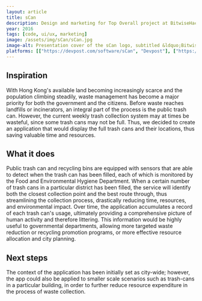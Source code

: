 ```yaml
---
layout: article
title: sCan
description: Design and marketing for Top Overall project at BitwiseHacks 2016.
year: 2016
tags: [code, ui/ux, marketing]
image: /assets/img/sCan/sCan.jpg
image-alt: Presentation cover of the sCan logo, subtitled &ldquo;BitwiseHacks 2016&rdquo;
platforms: [["https://devpost.com/software/sCan", "Devpost"], ["https://speakerdeck.com/player/716f25367ddb4460a04a7f84a831f9fc", "Speaker Deck"], ["https://github.com/BitwiseHacks-CIS-2016", "GitHub"]]
---
```


## Inspiration

With Hong Kong's available land becoming increasingly scarce and the population climbing steadily, waste management has become a major priority for both the government and the citizens. Before waste reaches landfills or incinerators, an integral part of the process is the public trash can. However, the current weekly trash collection system may at times be wasteful, since some trash cans may not be full. Thus, we decided to create an application that would display the full trash cans and their locations, thus saving valuable time and resources.

## What it does

Public trash can and recycling bins are equipped with sensors that are able to detect when the trash can has been filled, each of which is monitored by the Food and Environmental Hygiene Department. When a certain number of trash cans in a particular district has been filled, the service will identify both the closest collection point and the best route through, thus streamlining the collection process, drastically reducing time, resources, and environmental impact. Over time, the application accumulates a record of each trash can's usage, ultimately providing a comprehensive picture of human activity and therefore littering. This information would be highly useful to governmental departments, allowing more targeted waste reduction or recycling promotion programs, or more effective resource allocation and city planning.

## Next steps

The context of the application has been initially set as city-wide; however, the app could also be applied to smaller scale scenarios such as trash-cans in a particular building, in order to further reduce resource expenditure in the process of waste collection.